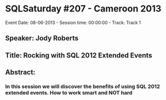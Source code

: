 # SQLSaturday #207 - Cameroon 2013
Event Date: 08-06-2013 - Session time: 00:00:00 - Track: Track 1
## Speaker: Jody Roberts
## Title: Rocking with SQL 2012 Extended Events
## Abstract:
### In this session we will discover the benefits of using SQL 2012 extended events. How to work smart and NOT hard
